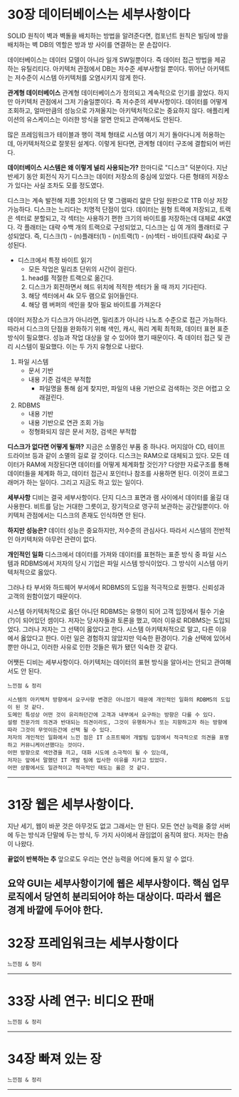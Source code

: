 # 30장 데이터베이스는 세부사항이다
SOLID 원칙이 벽과 벽돌을 배치하는 방법을 알려준다면,
컴포넌트 원칙은 빌딩에 방을 배치하는 벽
DB의 역할은 방과 방 사이를 연결하는 문 손잡이다.

데이터베이스는 데이터 모델이 아니라 일개 SW일뿐이다.
즉 데이터 접근 방법을 제공하는 유틸리티다.
아키텍처 관점에서 DB는 저수준 세부사항일 뿐이다.
뛰어난 아키텍트는 저수준이 시스템 아키텍처를 오염시키지 않게 한다.

**관계형 데이터베이스**
관계형 데이터베이스가 정의되고 계속적으로 인기를 끌었다.
하지만 아키텍처 관점에서 그저 기술일뿐이다. 즉 저수준의 세부사항이다.
데이터를 어떻게 조회하고, 얼마만큼의 성능으로 가져올지는 아키텍처적으로는 중요하지 않다.
애플리케이션의 유스케이스는 이러한 방식을 알면 안되고 관여해서도 안된다.

많은 프레임워크가 테이블과 행이 객체 형태로 시스템 여기 저기 돌아다니게 허용하는데, 아키텍처적으로 잘못된 설계다.
이렇게 된다면, 관계형 데이터 구조에 결합되어 버린다.

**데이터베이스 시스템은 왜 이렇게 널리 사용되는가?**
한마디로 "디스크" 덕분이다.
지난 반세기 동안 회전식 자기 디스크는 데이터 저장소의 중심에 있었다.
다른 형태의 저장소가 있다는 사실 조차도 모를 정도였다.

디스크는 계속 발전해 지름 3인치의 단 몇 그램짜리 얇은 단일 원판으로 1TB 이상 저장 가능하다.
디스크는 느리다는 치명적 단점이 있다.
데이터는 원형 트랙에 저장되고, 트랙은 섹터로 분할되고, 각 섹터는 사용하기 편한 크기의 바이트를 저장하는데 대체로 4K였다.
각 플래터는 대략 수백 개의 트랙으로 구성되었고, 디스크는 십 여 개의 플래터로 구성되었다.
즉, 디스크(1) - (n)플래터(1) - (n)트랙(1) - (n)섹터 - 바이트(대략 4k)로 구성된다.

- 디스크에서 특정 바이트 읽기
  - 모든 작업은 밀리초 단위의 시간이 걸린다.
  1. head를 적절한 트랙으로 옮긴다.
  2. 디스크가 회전하면서 헤드 위치에 적적한 섹터가 올 때 까지 기다린다.
  3. 해당 섹터에서 4k 모두 램으로 읽어들인다.
  4. 해당 램 버퍼의 색인을 찾아 필요 바이트를 가져온다

데이터 저장소가 디스크가 아니라면, 밀리초가 아니라 나노초 수준으로 접근 가능하다.
따라서 디스크의 단점을 완화하기 위해 색인, 캐시, 쿼리 계획 최적화, 데이터 표현 표준 방식이 필요했다.
성능과 작업 대상을 알 수 있어야 했기 때문이다.
즉 데이터 접근 및 관리 시스템이 필요했다.
이는 두 가지 유형으로 나왔다.
1. 파일 시스템
   - 문서 기반
   - 내용 기준 검색은 부적합
     - 파일명을 통해 쉽게 찾지만, 파일의 내용 기반으로 검색하는 것은 어렵고 오래걸린다.
2. RDBMS
   - 내용 기반
   - 내용 기반으로 연관 조회 가능
   - 정형화되지 않은 문서 저장, 검색은 부적합

**디스크가 없다면 어떻게 될까?**
지금은 소멸중인 부품 중 하나다.
머지않아 CD, 테이프 드라이브 등과 같이 소멸의 길로 갈 것이다.
디스크는 RAM으로 대체되고 있다.
모든 데이터가 RAM에 저장된다면 데이터를 어떻게 체계화할 것인가?
다양한 자료구조를 통해 데이터들을 체계화 하고, 데이터 접근시 포인터나 참조를 사용하면 된다.
이것이 프로그래머가 하는 일이다. 그리고 지금도 하고 있는 일이다.

**세부사항**
디비는 결국 세부사항이다.
단지 디스크 표면과 램 사이에서 데이터를 옮길 대 사용한다.
비트를 담는 거대한 그릇이고, 장기적으로 영구히 보관하는 공간일뿐이다.
아키텍처 관점에서는 디스크의 존재도 인식하면 안 된다.

**하지만 성능은?**
데이터 성능은 중요하지만, 저수준의 관심사다.
따라서 시스템의 전반적인 아키텍처와 아무런 관련이 없다.

**개인적인 일화**
디스크에서 데이터를 가져와 데이터를 표현하는 표준 방식 중 파일 시스템과 RDBMS에서
저자의 당시 기업은 파일 시스템 방식이었다.
그 방식이 시스템 아키텍처적으로 옳았다.

그러나 타 부서와 하드웨어 부서에서 RDBMS의 도입을 적극적으로 원했다.
신뢰성과 고객의 원함이었기 때문이다.

시스템 아키텍처적으로 옳던 아니던 RDBMS는 유행이 되어 고객 입장에서 필수 기술(?)이 되어있던 셈이다.
저자는 당사자들과 토론을 했고, 여러 이유로 RDBMS는 도입되었다.
그러나 저자는 그 선택이 옳았다고 한다. 시스템 아키텍처적으로 말고, 다른 이유에서 옳았다고 한다.
이런 일은 경험하지 않았지만 익숙한 환경이다.
기술 선택에 있어서 뿐만 아니고, 이러한 사유로 인한 것들은 뭐가 됐던 익숙한 것 같다.

어쨋든 디비는 세부사항이다. 아키텍처는 데이터의 표현 방식을 알아서는 안되고 관여해서도 안 된다.

```text
느낀점 & 정리

시스템의 아키텍처 방향에서 요구사항 변경은 아니었기 때문에 개인적인 일화의 RDBMS의 도입이 된 것 같다.
도메인 특성상 어떤 것이 유리하던간에 고객과 내부에서 요구하는 방향은 다를 수 있다.
설령 전문가의 의견과 반대되는 의견이라도, 그것이 유행하거나 또는 지향하고자 하는 방향에 따라 그것이 무엇이든간에 선택 될 수 있다.
저자의 개인적인 일화에서 느낀 점은 IT 소프트웨어 개발팀 입장에서 적극적으로 의견을 표명하고 커뮤니케이션했다는 것이다.
어떤 방향으로 색안경을 끼고, 대화 시도에 소극적이 될 수 있는데, 
저자는 앞에서 말했던 IT 개발 팀에 입사한 이유를 지키고 있었다.
어떤 상황에서도 일관적이고 적극적인 태도는 옳은 것 같다. 
```
---

# 31장 웹은 세부사항이다.
지난 세기, 웹이 바꾼 것은 아무것도 없고 그래서는 안 된다.
모든 연산 능력을 중앙 서버에 두는 방식과 단말에 두는 방식, 두 가지 사이에서 끊임없이 움직여 왔다.
저자는 한숨이 나왔다.

**끝없이 반복하는 추**
앞으로도 우리는 연산 능력을 어디에 둘지 알 수 없다.

**요약**
GUI는 세부사항이기에 웹은 세부사항이다.
핵심 업무 로직에서 당연히 분리되어야 하는 대상이다.
따라서 웹은 경계 바깥에 두어야 한다.
---

# 32장 프레임워크는 세부사항이다

```text
느낀점 & 정리

```
---

# 33장 사례 연구: 비디오 판매

```text
느낀점 & 정리

```
---

# 34장 빠져 있는 장

```text
느낀점 & 정리

```
---